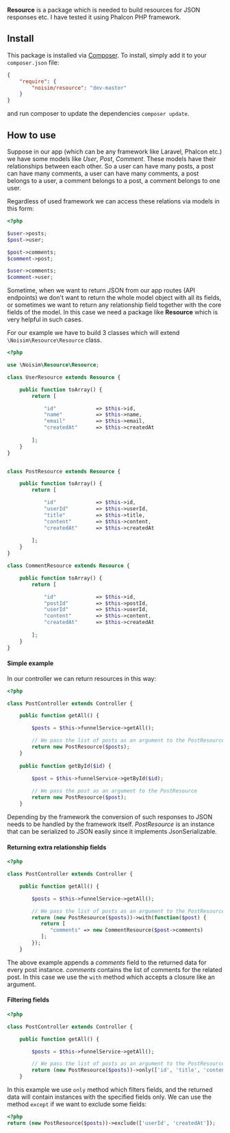 **Resource** is a package which is needed to build resources for JSON responses etc. I have tested it using Phalcon PHP framework.

## Install

This package is installed via [Composer](http://getcomposer.org/). To install, simply add it
to your `composer.json` file:

```json
{
    "require": {
        "noisim/resource": "dev-master"
    }
}
```

and run composer to update the dependencies `composer update`.

## How to use

Suppose in our app (which can be any framework like Laravel, Phalcon etc.) we have some models like *User*, *Post*, *Comment*. These models have their relationships between each other. So a user can have many posts, a post can have many comments, a user can have many comments, a post belongs to a user, a comment belongs to a post, a comment belongs to one user.

Regardless of used framework we can access these relations via models in this form:

 ```php
 <?php
 
 $user->posts;
 $post->user;
 
 $post->comments;
 $comment->post;
 
 $user->comments;
 $comment->user;
 ```
 
 Sometime, when we want to return JSON from our app routes (API endpoints) we don't want to return the whole model object with all its fields, or sometimes we want to return any relationship field together with the core fields of the model.
 In this case we need a package like **Resource** which is very helpful in such cases.

For our example we have to build 3 classes which will extend `\Noisim\Resource\Resource` class.

```php
<?php

use \Noisim\Resource\Resource;

class UserResource extends Resource {

    public function toArray() {
        return [

            "id"             => $this->id,
            "name"           => $this->name,
            "email"          => $this->email,
            "createdAt"      => $this->createdAt
            
        ];
    }
}


class PostResource extends Resource {

    public function toArray() {
        return [

            "id"             => $this->id,
            "userId"         => $this->userId,
            "title"          => $this->title,
            "content"        => $this->content,
            "createdAt"      => $this->createdAt
          
        ];
    }
}

class CommentResource extends Resource {

    public function toArray() {
        return [

            "id"             => $this->id,
            "postId"         => $this->postId,
            "userId"         => $this->userId,
            "content"        => $this->content,
            "createdAt"      => $this->createdAt
            
        ];
    }
}

```

#### Simple example

In our controller we can return resources in this way:

```php
<?php

class PostController extends Controller {

    public function getAll() {

        $posts = $this->funnelService->getAll();

        // We pass the list of posts as an argument to the PostResource 
        return new PostResource($posts);
    }
    
    public function getById($id) {

        $post = $this->funnelService->getById($id);
        
        // We pass the post as an argument to the PostResource 
        return new PostResource($post);
    }
```
Depending by the framework the conversion of such responses to JSON needs to be handled by the framework itself. *PostResource* is an instance that can be serialized to JSON easily since it implements JsonSerializable.

#### Returning extra relationship fields

```php
<?php

class PostController extends Controller {

    public function getAll() {

        $posts = $this->funnelService->getAll();

        // We pass the list of posts as an argument to the PostResource 
        return (new PostResource($posts))->with(function($post) {
           return [
              "comments" => new CommentResource($post->comments)
           ];
        });
    }
```

The above example appends a *comments* field to the returned data for every post instance. *comments* contains the list of comments for the related post. In this case we use the `with` method which accepts a closure like an argument.

#### Filtering fields


```php
<?php

class PostController extends Controller {

    public function getAll() {

        $posts = $this->funnelService->getAll();

        // We pass the list of posts as an argument to the PostResource 
        return (new PostResource($posts))->only(['id', 'title', 'content']);
    }
```
In this example we use `only` method which filters fields, and the returned data will contain instances with the specified fields only.
We can use the method `except` if we want to exclude some fields:

```php
<?php
return (new PostResource($posts))->exclude(['userId', 'createdAt']);

```
